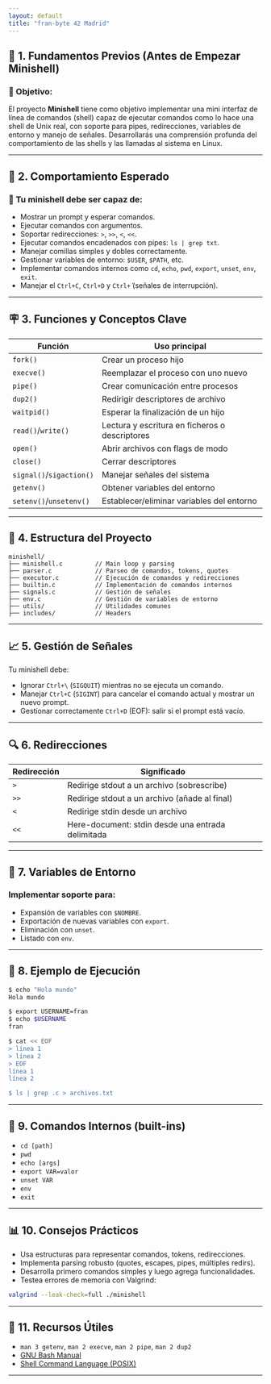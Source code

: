 ```yaml
---
layout: default
title: "fran-byte 42 Madrid"
---
```


## 🔹 1. Fundamentos Previos (Antes de Empezar Minishell)

### 📌 Objetivo:

El proyecto **Minishell** tiene como objetivo implementar una mini interfaz de línea de comandos (shell) capaz de ejecutar comandos como lo hace una shell de Unix real, con soporte para pipes, redirecciones, variables de entorno y manejo de señales. Desarrollarás una comprensión profunda del comportamiento de las shells y las llamadas al sistema en Linux.

---

## 🔹 2. Comportamiento Esperado

### 🚀 Tu minishell debe ser capaz de:

* Mostrar un prompt y esperar comandos.
* Ejecutar comandos con argumentos.
* Soportar redirecciones: `>`, `>>`, `<`, `<<`.
* Ejecutar comandos encadenados con pipes: `ls | grep txt`.
* Manejar comillas simples y dobles correctamente.
* Gestionar variables de entorno: `$USER`, `$PATH`, etc.
* Implementar comandos internos como `cd`, `echo`, `pwd`, `export`, `unset`, `env`, `exit`.
* Manejar el `Ctrl+C`, `Ctrl+D` y `Ctrl+́` (señales de interrupción).

---

## 🪧 3. Funciones y Conceptos Clave

| Función                  | Uso principal                                  |
| ------------------------ | ---------------------------------------------- |
| `fork()`                 | Crear un proceso hijo                          |
| `execve()`               | Reemplazar el proceso con uno nuevo            |
| `pipe()`                 | Crear comunicación entre procesos              |
| `dup2()`                 | Redirigir descriptores de archivo              |
| `waitpid()`              | Esperar la finalización de un hijo             |
| `read()`/`write()`       | Lectura y escritura en ficheros o descriptores |
| `open()`                 | Abrir archivos con flags de modo               |
| `close()`                | Cerrar descriptores                            |
| `signal()`/`sigaction()` | Manejar señales del sistema                    |
| `getenv()`               | Obtener variables del entorno                  |
| `setenv()`/`unsetenv()`  | Establecer/eliminar variables del entorno      |

---

## 📃 4. Estructura del Proyecto

```
minishell/
├── minishell.c         // Main loop y parsing
├── parser.c            // Parseo de comandos, tokens, quotes
├── executor.c          // Ejecución de comandos y redirecciones
├── builtin.c           // Implementación de comandos internos
├── signals.c           // Gestión de señales
├── env.c               // Gestión de variables de entorno
├── utils/              // Utilidades comunes
├── includes/           // Headers
```

---

## 📈 5. Gestión de Señales

Tu minishell debe:

* Ignorar `Ctrl+\` (`SIGQUIT`) mientras no se ejecuta un comando.
* Manejar `Ctrl+C` (`SIGINT`) para cancelar el comando actual y mostrar un nuevo prompt.
* Gestionar correctamente `Ctrl+D` (EOF): salir si el prompt está vacío.

---

## 🔍 6. Redirecciones

| Redirección | Significado                                       |
| ----------- | ------------------------------------------------- |
| `>`         | Redirige stdout a un archivo (sobrescribe)        |
| `>>`        | Redirige stdout a un archivo (añade al final)     |
| `<`         | Redirige stdin desde un archivo                   |
| `<<`        | Here-document: stdin desde una entrada delimitada |

---

## 🤖 7. Variables de Entorno

### Implementar soporte para:

* Expansión de variables con `$NOMBRE`.
* Exportación de nuevas variables con `export`.
* Eliminación con `unset`.
* Listado con `env`.

---

## 🚛 8. Ejemplo de Ejecución

```bash
$ echo "Hola mundo"
Hola mundo

$ export USERNAME=fran
$ echo $USERNAME
fran

$ cat << EOF
> línea 1
> línea 2
> EOF
línea 1
línea 2

$ ls | grep .c > archivos.txt
```

---

## 🚧 9. Comandos Internos (built-ins)

* `cd [path]`
* `pwd`
* `echo [args]`
* `export VAR=valor`
* `unset VAR`
* `env`
* `exit`

---

## 📊 10. Consejos Prácticos

* Usa estructuras para representar comandos, tokens, redirecciones.
* Implementa parsing robusto (quotes, escapes, pipes, múltiples redirs).
* Desarrolla primero comandos simples y luego agrega funcionalidades.
* Testea errores de memoria con Valgrind:

```bash
valgrind --leak-check=full ./minishell
```

---

## 📅 11. Recursos Útiles

* `man 3 getenv`, `man 2 execve`, `man 2 pipe`, `man 2 dup2`
* [GNU Bash Manual](https://www.gnu.org/software/bash/manual/bash.html)
* [Shell Command Language (POSIX)](https://pubs.opengroup.org/onlinepubs/9699919799/utilities/V3_chap02.html)

---
